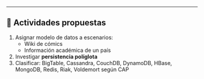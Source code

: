 

---
## 📝 Actividades propuestas
1. Asignar modelo de datos a escenarios:  
    - Wiki de cómics  
    - Información académica de un país  
2. Investigar **persistencia políglota**  
3. Clasificar: BigTable, Cassandra, CouchDB, DynamoDB, HBase, MongoDB, Redis, Riak, Voldemort según CAP  

